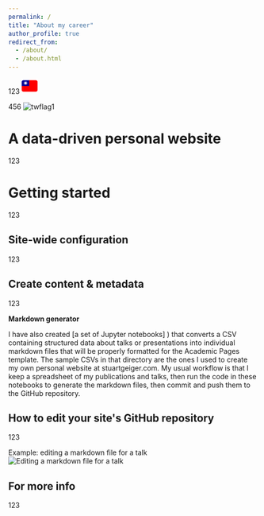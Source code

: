 ```yaml
---
permalink: /
title: "About my career"
author_profile: true
redirect_from: 
  - /about/
  - /about.html
---
```


123 ![twflag](/images/twicon-32x32.png)

456 ![twflag1](/images/taiwanflag.ico)

A data-driven personal website
======
123

Getting started
======
123

Site-wide configuration
------
123

Create content & metadata
------
123

**Markdown generator**

I have also created [a set of Jupyter notebooks]
) that converts a CSV containing structured data about talks or presentations into individual markdown files that will be properly formatted for the Academic Pages template. The sample CSVs in that directory are the ones I used to create my own personal website at stuartgeiger.com. My usual workflow is that I keep a spreadsheet of my publications and talks, then run the code in these notebooks to generate the markdown files, then commit and push them to the GitHub repository.

How to edit your site's GitHub repository
------
123

Example: editing a markdown file for a talk
![Editing a markdown file for a talk](/images/profile.png)

For more info
------
123
